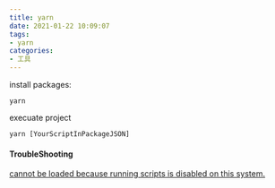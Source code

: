 ```yaml
---
title: yarn
date: 2021-01-22 10:09:07
tags:
- yarn
categories: 
- 工具
---
```

install packages:
```
yarn
```
execuate project
```
yarn [YourScriptInPackageJSON]
```

#### TroubleShooting
[cannot be loaded because running scripts is disabled on this system.](https://stackoverflow.com/questions/4037939/powershell-says-execution-of-scripts-is-disabled-on-this-system)